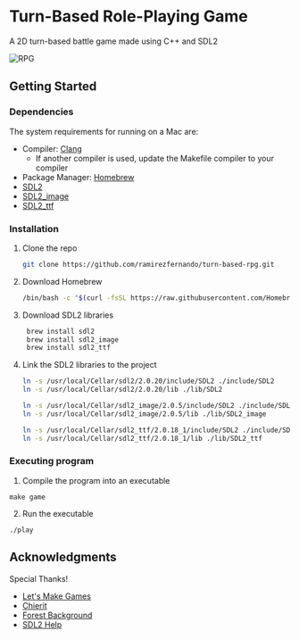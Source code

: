 # Turn-Based Role-Playing Game 
A 2D turn-based battle game made using C++ and SDL2

![RPG](/images/rpg.png)

## Getting Started

### Dependencies
The system requirements for running on a Mac are:
* Compiler: [Clang](https://clang.llvm.org/)
  * If another compiler is used, update the Makefile compiler to your compiler
* Package Manager: [Homebrew](https://brew.sh/)
* [SDL2](https://www.libsdl.org/)
* [SDL2_image](https://www.libsdl.org/projects/SDL_image/)
* [SDL2_ttf](https://www.libsdl.org/projects/docs/SDL_ttf/SDL_ttf.html)

### Installation

1. Clone the repo
    ```sh
    git clone https://github.com/ramirezfernando/turn-based-rpg.git
    ```
2. Download Homebrew
    ```sh
    /bin/bash -c "$(curl -fsSL https://raw.githubusercontent.com/Homebrew/install/HEAD/install.sh)
    ```
3. Download SDL2 libraries
   ```sh
    brew install sdl2
    brew install sdl2_image
    brew install sdl2_ttf
   ```
4. Link the SDL2 libraries to the project
    ```sh
    ln -s /usr/local/Cellar/sdl2/2.0.20/include/SDL2 ./include/SDL2
    ln -s /usr/local/Cellar/sdl2/2.0.20/lib ./lib/SDL2
    
    ln -s /usr/local/Cellar/sdl2_image/2.0.5/include/SDL2 ./include/SDL2_image
    ln -s /usr/local/Cellar/sdl2_image/2.0.5/lib ./lib/SDL2_image
    
    ln -s /usr/local/Cellar/sdl2_ttf/2.0.18_1/include/SDL2 ./include/SDL2_ttf
    ln -s /usr/local/Cellar/sdl2_ttf/2.0.18_1/lib ./lib/SDL2_ttf
    ```

### Executing program

1. Compile the program into an executable
```
make game
```
2. Run the executable
```
./play
```

## Acknowledgments

Special Thanks!
* [Let's Make Games](https://www.youtube.com/watch?v=QQzAHcojEKg&list=PLhfAbcv9cehhkG7ZQK0nfIGJC_C-wSLrx)
* [Chierit](https://chierit.itch.io/)
* [Forest Background](https://pixeljoint.com/pixelart/120493.htm)
* [SDL2 Help](https://github.com/Twinklebear/TwinklebearDev-Lessons/issues/14)
